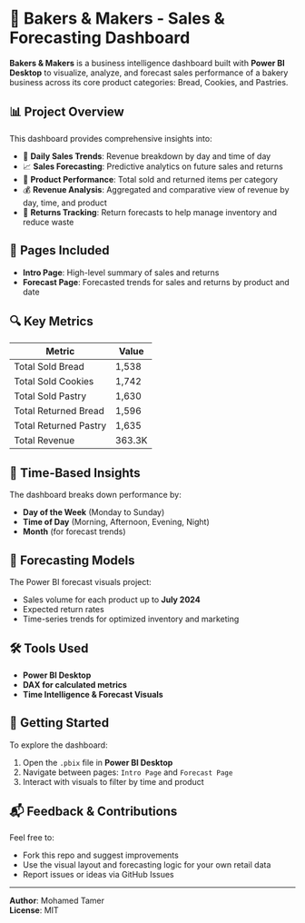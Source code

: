 # 🍞 Bakers & Makers - Sales & Forecasting Dashboard

**Bakers & Makers** is a business intelligence dashboard built with **Power BI Desktop** to visualize, analyze, and forecast sales performance of a bakery business across its core product categories: Bread, Cookies, and Pastries.

## 📊 Project Overview

This dashboard provides comprehensive insights into:

- 📅 **Daily Sales Trends**: Revenue breakdown by day and time of day
- 📈 **Sales Forecasting**: Predictive analytics on future sales and returns
- 🥖 **Product Performance**: Total sold and returned items per category
- 💰 **Revenue Analysis**: Aggregated and comparative view of revenue by day, time, and product
- 🔄 **Returns Tracking**: Return forecasts to help manage inventory and reduce waste

## 📂 Pages Included

- **Intro Page**: High-level summary of sales and returns
- **Forecast Page**: Forecasted trends for sales and returns by product and date

## 🔍 Key Metrics

| Metric                  | Value      |
|------------------------|------------|
| Total Sold Bread       | 1,538      |
| Total Sold Cookies     | 1,742      |
| Total Sold Pastry      | 1,630      |
| Total Returned Bread   | 1,596      |
| Total Returned Pastry  | 1,635      |
| Total Revenue          | 363.3K     |

## 📆 Time-Based Insights

The dashboard breaks down performance by:
- **Day of the Week** (Monday to Sunday)
- **Time of Day** (Morning, Afternoon, Evening, Night)
- **Month** (for forecast trends)

## 🔮 Forecasting Models

The Power BI forecast visuals project:
- Sales volume for each product up to **July 2024**
- Expected return rates
- Time-series trends for optimized inventory and marketing

## 🛠️ Tools Used

- **Power BI Desktop**
- **DAX for calculated metrics**
- **Time Intelligence & Forecast Visuals**

## 📌 Getting Started

To explore the dashboard:

1. Open the `.pbix` file in **Power BI Desktop**
2. Navigate between pages: `Intro Page` and `Forecast Page`
3. Interact with visuals to filter by time and product

## 📬 Feedback & Contributions

Feel free to:
- Fork this repo and suggest improvements
- Use the visual layout and forecasting logic for your own retail data
- Report issues or ideas via GitHub Issues

---

**Author**: Mohamed Tamer  
**License**: MIT  
